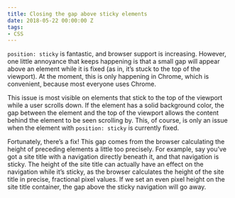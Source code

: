 ```yaml
---
title: Closing the gap above sticky elements
date: 2018-05-22 00:00:00 Z
tags:
- CSS
---
```


`position: sticky` is fantastic, and browser support is increasing. However, one little annoyance that keeps happening is that a small gap will appear above an element while it is fixed (as in, it’s stuck to the top of the viewport). At the moment, this is only happening in Chrome, which is convenient, because most everyone uses Chrome.

This issue is most visible on elements that stick to the top of the viewport while a user scrolls down. If the element has a solid background color, the gap between the element and the top of the viewport allows the content behind the element to be seen scrolling by. This, of course, is only an issue when the element with `position: sticky` is currently fixed.

Fortunately, there’s a fix! This gap comes from the browser calculating the height of preceding elements a little too precisely. For example, say you’ve got a site title with a navigation directly beneath it, and that navigation is sticky. The height of the site title can actually have an effect on the navigation while it’s sticky, as the browser calculates the height of the site title in precise, fractional pixel values. If we set an even pixel height on the site title container, the gap above the sticky navigation will go away.
